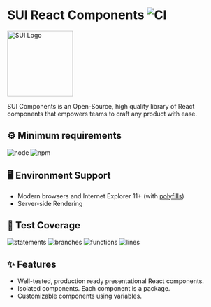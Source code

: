 # SUI React Components ![CI](https://github.com/SUI-Components/sui-components/workflows/CI/badge.svg)

<img src="https://avatars2.githubusercontent.com/u/13288987?s=200&v=4" alt="SUI Logo" width="150">

SUI Components is an Open-Source, high quality library of React components that empowers teams to craft any product with ease.

## ⚙️ Minimum requirements
![node](https://shields.io/badge/node-v16+-lightgray?logo=nodedotjs&logoWidth=20&style=for-the-badge)
![npm](https://shields.io/badge/npm-v7+-lightgrey?logo=npm&logoWidth=20&style=for-the-badge)

## 🖥 Environment Support

- Modern browsers and Internet Explorer 11+ (with [polyfills](https://github.com/SUI-Components/sui/tree/master/packages/sui-polyfills))
- Server-side Rendering

## 🧪 Test Coverage

![statements](https://shields.io/badge/statements-66.36%25-red)
![branches](https://shields.io/badge/branches-49.24%25-550000)
![functions](https://shields.io/badge/functions-49.42%25-550000)
![lines](https://shields.io/badge/lines-68.28%25-red)

## ✨ Features

- Well-tested, production ready presentational React components.
- Isolated components. Each component is a package.
- Customizable components using variables.
